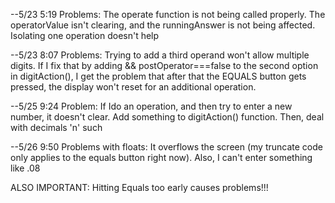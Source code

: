 --5/23 5:19 Problems: The operate function is not being called properly. The operatorValue isn't clearing, and the runningAnswer is not being affected. Isolating one operation doesn't help

--5/23 8:07 Problems: Trying to add a third operand won't allow multiple digits. 
If I fix that by adding && postOperator===false to the second option in digitAction(), 
I get the problem that after that the EQUALS button gets pressed, the display won't reset 
for an additional operation.

--5/25 9:24 Problem: If Ido an operation, and then try to enter a new number, it doesn't clear. Add something to digitAction() function. Then, deal with decimals 'n' such

--5/26 9:50 Problems with floats: It overflows the screen (my truncate code only applies to the equals button right now).
Also, I can't enter something like .08

ALSO IMPORTANT: Hitting Equals too early causes problems!!!
